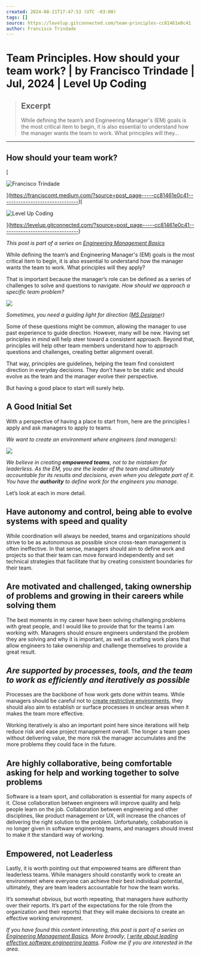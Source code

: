 ```yaml
---
created: 2024-08-21T17:47:53 (UTC -03:00)
tags: []
source: https://levelup.gitconnected.com/team-principles-cc81461e0c41
author: Francisco Trindade
---
```


# Team Principles. How should your team work? | by Francisco Trindade | Jul, 2024 | Level Up Coding

> ## Excerpt
> While defining the team’s and Engineering Manager's (EM) goals is the most critical item to begin, it is also essential to understand how the manager wants the team to work. What principles will they…

---
## How should your team work?

[

![Francisco Trindade](https://miro.medium.com/v2/resize:fill:88:88/1*BkY1BRJoqQPPMa-XbHVtLg@2x.jpeg)



](https://franciscomt.medium.com/?source=post_page-----cc81461e0c41--------------------------------)[

![Level Up Coding](https://miro.medium.com/v2/resize:fill:48:48/1*5D9oYBd58pyjMkV_5-zXXQ.jpeg)



](https://levelup.gitconnected.com/?source=post_page-----cc81461e0c41--------------------------------)

_This post is part of a series on_ [_Engineering Management Basics_](https://franciscomt.medium.com/engineering-management-basics-d6622833855c)

While defining the team’s and Engineering Manager's (EM) goals is the most critical item to begin, it is also essential to understand how the manager wants the team to work. What principles will they apply?

That is important because the manager’s role can be defined as a series of challenges to solve and questions to navigate. _How should we approach a specific team problem?_

![](https://miro.medium.com/v2/resize:fit:875/0*Xa4ZZPGZNyO5_THW)

_Sometimes, you need a guiding light for direction (_[_MS Designe_](https://designer.microsoft.com/)_r)_

Some of these questions might be common, allowing the manager to use past experience to guide direction. However, many will be new. Having set principles in mind will help steer toward a consistent approach. Beyond that, principles will help other team members understand how to approach questions and challenges, creating better alignment overall.

That way, principles are guidelines, helping the team find consistent direction in everyday decisions. They don’t have to be static and should evolve as the team and the manager evolve their perspective.

But having a good place to start will surely help.

## A Good Initial Set

With a perspective of having a place to start from, here are the principles I apply and ask managers to apply to teams.

_We want to create an environment where engineers (and managers):_

![](https://miro.medium.com/v2/resize:fit:875/1*E1JEScJtdj1ZnHyoJGa0Kw.jpeg)

_We believe in creating_ **_empowered teams_**_, not to be mistaken for leaderless. As the EM, you are the leader of the team and ultimately accountable for its results and decisions, even when you delegate part of it. You have the_ **_authority_** _to define work for the engineers you manage._

Let’s look at each in more detail.

## Have **autonomy and control**, being able to evolve systems with speed and quality

While coordination will always be needed, teams and organizations should strive to be as autonomous as possible since cross-team management is often ineffective. In that sense, managers should aim to define work and projects so that their team can move forward independently and set technical strategies that facilitate that by creating consistent boundaries for their team.

## Are **motivated and challenged**, taking ownership of problems and growing in their careers while solving them

The best moments in my career have been solving challenging problems with great people, and I would like to provide that for the teams I am working with. Managers should ensure engineers understand the problem they are solving and why it is important, as well as crafting work plans that allow engineers to take ownership and challenge themselves to provide a great result.

## _Are_ **_supported by processes_**_, tools, and the team to work as efficiently and iteratively as possible_

Processes are the backbone of how work gets done within teams. While managers should be careful not to [create restrictive environments](https://franciscomt.medium.com/leading-as-an-engineering-manager-518c4555ed), they should also aim to establish or surface processes in unclear areas when it makes the team more effective.

Working iteratively is also an important point here since iterations will help reduce risk and ease project management overall. The longer a team goes without delivering value, the more risk the manager accumulates and the more problems they could face in the future.

## Are **highly collaborative**, being comfortable asking for help and working together to solve problems

Software is a team sport, and collaboration is essential for many aspects of it. Close collaboration between engineers will improve quality and help people learn on the job. Collaboration between engineering and other disciplines, like product management or UX, will increase the chances of delivering the right solution to the problem. Unfortunately, collaboration is no longer given in software engineering teams, and managers should invest to make it the standard way of working.

## Empowered, not Leaderless

Lastly, it is worth pointing out that empowered teams are different than leaderless teams. While managers should constantly work to create an environment where everyone can achieve their best individual potential, ultimately, they are team leaders accountable for how the team works.

It’s somewhat obvious, but worth repeating, that managers have authority over their reports. It’s part of the expectations for the role (from the organization and their reports) that they will make decisions to create an effective working environment.

_If you have found this content interesting, this post is part of a series on_ [_Engineering Management Basics_](https://franciscomt.medium.com/engineering-management-basics-d6622833855c)_. More broadly_, [_I write about leading effective software engineering teams_](https://franciscomt.medium.com/)_. Follow me if you are interested in the area._

